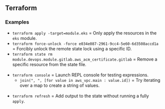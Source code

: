 ## Terraform

### Examples

- `terraform apply -target=module.eks` = Only apply the resources in the `eks` module.
- `terraform force-unlock -force e034e087-2961-9cc4-5e60-6d3508accd1a` = Forcibly unlock the remote state lock using a specific ID.
- `terraform state rm module.devops.module.gitlab.aws_acm_certificate.gitlab` = Remove a specific resource from the state file.
<br><br>
- `terraform console` = Launch REPL console for testing expressions.
  - `join(", ", [for value in aws_vpc.main : value.id])` = Try iterating over a map to create a string of values.
<br><br>
- `terraform refresh` = Add output to the state without running a fully `apply`.
